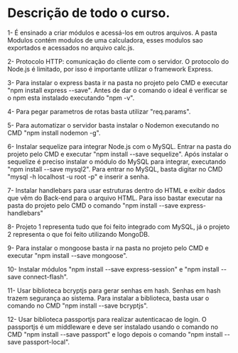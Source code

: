 # Descrição de todo o curso.

1- É ensinado a criar módulos e acessá-los em outros arquivos. A pasta Modulos contém modulos de uma calculadora, esses modulos sao exportados e acessados no arquivo calc.js.

2- Protocolo HTTP: comunicação do cliente com o servidor. O protocolo do Node.js é limitado, por isso é importante utilizar o framework Express.

3- Para instalar o express basta ir na pasta no projeto pelo CMD e executar "npm install express --save". Antes de dar o comando o ideal é verificar se o npm esta instalado executando "npm -v".

4- Para pegar parametros de rotas basta utilizar "req.params".

5- Para automatizar o servidor basta instalar o Nodemon executando no CMD "npm install nodemon -g".

6- Instalar sequelize para integrar Node.js com o MySQL. Entrar na pasta do projeto pelo CMD e executar "npm install --save sequelize". Após instalar o sequelize é preciso instalar o módulo do MySQL para integrar, executando "npm install --save mysql2". Para entrar no MySQL, basta digitar no CMD "mysql -h localhost -u root -p" e inserir a senha.

7- Instalar handlebars para usar estruturas dentro do HTML e exibir dados que vêm do Back-end para o arquivo HTML. Para isso bastar executar na pasta do projeto pelo CMD o comando "npm install --save express-handlebars"

8- Projeto 1 representa tudo que foi feito integrado com MySQL, já o projeto 2 representa o que foi feito utilizando MongoDB.

9- Para instalar o mongoose basta ir na pasta no projeto pelo CMD e executar "npm install --save mongoose".

10- Instalar módulos "npm install --save express-session" e "npm install --save connect-flash".

11- Usar biblioteca bcryptjs para gerar senhas em hash. Senhas em hash trazem segurança ao sistema. Para instalar a biblioteca, basta usar o comando no CMD "npm install --save bcryptjs".

12- Usar biblioteca passportjs para realizar autenticacao de login. O passportjs é um middleware e deve ser instalado usando o comando no CMD "npm install --save passport" e logo depois o comando "npm install --save passport-local".
